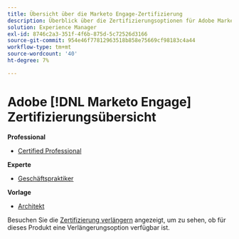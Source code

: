 ```yaml
---
title: Übersicht über die Marketo Engage-Zertifizierung
description: Überblick über die Zertifizierungsoptionen für Adobe Marketo Engage
solution: Experience Manager
exl-id: 8746c2a3-351f-4f6b-875d-5c72526d3166
source-git-commit: 954e46f77812963518b858e75669cf98183c4a44
workflow-type: tm+mt
source-wordcount: '40'
ht-degree: 7%

---
```


# Adobe [!DNL Marketo Engage] Zertifizierungsübersicht

**Professional**

* [Certified Professional](/help/certifications/ame/ame-p.md) <!--AD0-E555-->

**Experte**

* [Geschäftspraktiker](/help/certifications/ame/ame-e-business.md) <!--AD0-E559-->

**Vorlage**

* [Architekt](/help/certifications/ame/ame-m-architect-23-08.md) <!--AD0-E560-->

Besuchen Sie die [Zertifizierung verlängern](/help/certifications/renew.md) angezeigt, um zu sehen, ob für dieses Produkt eine Verlängerungsoption verfügbar ist.
